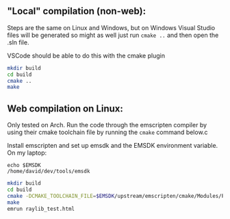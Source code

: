 ## "Local" compilation (non-web):

Steps are the same on Linux and Windows, but on Windows Visual Studio files will
be generated so might as well just run `cmake ..` and then open the .sln file.

VSCode should be able to do this with the cmake plugin

```bash
mkdir build
cd build
cmake ..
make
```

## Web compilation on Linux:

Only tested on Arch. Run the code through the emscripten compiler by using their
cmake toolchain file by running the `cmake` command below.c

Install emscripten and set up emsdk and the EMSDK environment variable. On my
laptop:
```
echo $EMSDK
/home/david/dev/tools/emsdk
```

```bash
mkdir build
cd build
cmake -DCMAKE_TOOLCHAIN_FILE=$EMSDK/upstream/emscripten/cmake/Modules/Platform/Emscripten.cmake -DPLATFORM=Web ..
make
emrun raylib_test.html
```

